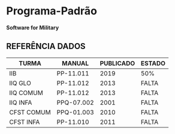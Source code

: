 # Programa-Padrão
**Software for Military**

REFERÊNCIA DADOS
----------------

TURMA      |    MANUAL      | PUBLICADO  | ESTADO 
---------- | -------------- | ---------- | ------ 
IIB        | PP-11.011      | 2019       | 50%
IIQ GLO    | PP-11.012      | 2013       | FALTA
IIQ COMUM  | PP-11.012      | 2013       | FALTA
IIQ INFA   | PPQ-07.002     | 2001       | FALTA
CFST COMUM | PPQ-01.003     | 2010       | FALTA
CFST INFA  | PP-11.010      | 2011       | FALTA
